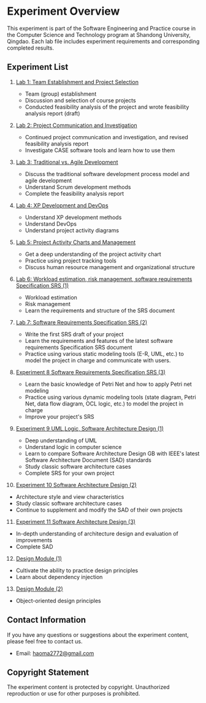 # Experiment Overview

This experiment is part of the Software Engineering and Practice course in the Computer Science and Technology program at Shandong University, Qingdao. Each lab file includes experiment requirements and corresponding completed results.

## Experiment List

1. [Lab 1: Team Establishment and Project Selection](lab1/lab1_requirement.pdf)
   - Team (group) establishment
   - Discussion and selection of course projects
   - Conducted feasibility analysis of the project and wrote feasibility analysis report (draft)

2. [Lab 2: Project Communication and Investigation](lab2/lab2_requirement.pdf)
   - Continued project communication and investigation, and revised feasibility analysis report
   - Investigate CASE software tools and learn how to use them

3. [Lab 3: Traditional vs. Agile Development](lab3/lab3_requirement.pdf)
   - Discuss the traditional software development process model and agile development
   - Understand Scrum development methods
   - Complete the feasibility analysis report

4. [Lab 4: XP Development and DevOps](lab4/lab4_requirement.pdf)
   - Understand XP development methods
   - Understand DevOps
   - Understand project activity diagrams

5. [Lab 5: Project Activity Charts and Management](lab5/lab5_requirement.pdf)
   - Get a deep understanding of the project activity chart
   - Practice using project tracking tools
   - Discuss human resource management and organizational structure
6. [Lab 6: Workload estimation, risk management, software requirements Specification SRS (1)](lab6/lab6_requirement.pdf)
   - Workload estimation
   - Risk management
   - Learn the requirements and structure of the SRS document
7. [Lab 7: Software Requirements Specification SRS (2)](lab7/lab7_requirement.pdf)
   - Write the first SRS draft of your project
   - Learn the requirements and features of the latest software requirements Specification SRS document
   - Practice using various static modeling tools (E-R, UML, etc.) to model the project in charge and communicate with users.
8. [Experiment 8 Software Requirements Specification SRS (3)](lab8/lab8_requirement.pdf)
   - Learn the basic knowledge of Petri Net and how to apply Petri net modeling
   - Practice using various dynamic modeling tools (state diagram, Petri Net, data flow diagram, OCL logic, etc.) to model the project in charge
   - Improve your project's SRS
9. [Experiment 9 UML,Logic, Software Architecture Design (1)](lab9/lab9_requirement.pdf)
   - Deep understanding of UML
   - Understand logic in computer science
   - Learn to compare Software Architecture Design GB with IEEE's latest Software Architecture Document (SAD) standards
   - Study classic software architecture cases
   - Complete SRS for your own project
10. [Experiment 10 Software Architecture Design (2)](lab10/lab10_requirement.pdf)
   - Architecture style and view characteristics
   - Study classic software architecture cases
   - Continue to supplement and modify the SAD of their own projects
11. [Experiment 11 Software Architecture Design (3)](lab11/lab11_requirement.pdf)
   - In-depth understanding of architecture design and evaluation of improvements
   - Complete SAD
12. [Design Module (1)](lab12/lab12_requirement.pdf)
   - Cultivate the ability to practice design principles
   - Learn about dependency injection
13. [Design Module (2)](lab13/lab13_requirement.pdf)
   - Object-oriented design principles

  


## Contact Information

If you have any questions or suggestions about the experiment content, please feel free to contact us.

- Email: haoma2772@gmail.com

## Copyright Statement

The experiment content is protected by copyright. Unauthorized reproduction or use for other purposes is prohibited.

